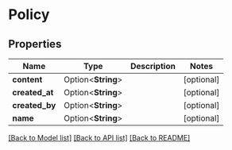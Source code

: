 # Policy

## Properties

Name | Type | Description | Notes
------------ | ------------- | ------------- | -------------
**content** | Option<**String**> |  | [optional]
**created_at** | Option<**String**> |  | [optional]
**created_by** | Option<**String**> |  | [optional]
**name** | Option<**String**> |  | [optional]

[[Back to Model list]](../README.md#documentation-for-models) [[Back to API list]](../README.md#documentation-for-api-endpoints) [[Back to README]](../README.md)


